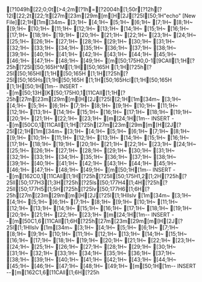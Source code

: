 [?1049h[22;0;0t[>4;2m[?1h=[?2004h[1;50r[?12h[?12l[22;2t[22;1t[27m[23m[29m[m[H[2J[?25l[50;1H"echo" [New File][2;1H[1m[34m~                                                                                                                                                                                               [3;1H~                                                                                                                                                                                               [4;1H~                                                                                                                                                                                               [5;1H~                                                                                                                                                                                               [6;1H~                                                                                                                                                                                               [7;1H~                                                                                                                                                                                               [8;1H~                                                                                                                                                                                               [9;1H~                                                                                                                                                                                               [10;1H~                                                                                                                                                                                               [11;1H~                                                                                                                                                                                               [12;1H~                                                                                                                                                                                               [13;1H~                                                                                                                                                                                               [14;1H~                                                                                                                                                                                               [15;1H~                                                                                                                                                                                               [16;1H~                                                                                                                                                                                               [17;1H~                                                                                                                                                                                               [18;1H~                                                                                                                                                                                               [19;1H~                                                                                                                                                                                               [20;1H~                                                                                                                                                                                               [21;1H~                                                                                                                                                                                               [22;1H~                                                                                                                                                                                               [23;1H~                                                                                                                                                                                               [24;1H~                                                                                                                                                                                               [25;1H~                                                                                                                                                                                               [26;1H~                                                                                                                                                                                               [27;1H~                                                                                                                                                                                               [28;1H~                                                                                                                                                                                               [29;1H~                                                                                                                                                                                               [30;1H~                                                                                                                                                                                               [31;1H~                                                                                                                                                                                               [32;1H~                                                                                                                                                                                               [33;1H~                                                                                                                                                                                               [34;1H~                                                                                                                                                                                               [35;1H~                                                                                                                                                                                               [36;1H~                                                                                                                                                                                               [37;1H~                                                                                                                                                                                               [38;1H~                                                                                                                                                                                               [39;1H~                                                                                                                                                                                               [40;1H~                                                                                                                                                                                               [41;1H~                                                                                                                                                                                               [42;1H~                                                                                                                                                                                               [43;1H~                                                                                                                                                                                               [44;1H~                                                                                                                                                                                               [45;1H~                                                                                                                                                                                               [46;1H~                                                                                                                                                                                               [47;1H~                                                                                                                                                                                               [48;1H~                                                                                                                                                                                               [49;1H~                                                                                                                                                                                               [m[50;175H0,0-1[9CAll[1;1H[?25h[?25l[50;165H^M[1;1H[50;165H  [1;1H[?25h[?25l[50;165Hl[1;1H[50;165H [1;1H[?25h[?25l[50;165Hs[1;1H[50;165H [1;1H[50;165Hcl[1;1H[50;165H  [1;1H[50;1H[1m-- INSERT --[m[50;13H[K[50;175H0,1[11CAll[1;1H[?25h[27m[23m[29m[m[H[2J[?25l[2;1H[1m[34m~                                                                               [3;1H~                                                                               [4;1H~                                                                               [5;1H~                                                                               [6;1H~                                                                               [7;1H~                                                                               [8;1H~                                                                               [9;1H~                                                                               [10;1H~                                                                               [11;1H~                                                                               [12;1H~                                                                               [13;1H~                                                                               [14;1H~                                                                               [15;1H~                                                                               [16;1H~                                                                               [17;1H~                                                                               [18;1H~                                                                               [19;1H~                                                                               [20;1H~                                                                               [21;1H~                                                                               [22;1H~                                                                               [23;1H~                                                                               [m[24;1H[1m-- INSERT --[m[50C0,1[11CAll[1;1H[?25h[27m[23m[29m[m[H[2J[?25l[2;1H[1m[34m~                                                                                                                                                                                               [3;1H~                                                                                                                                                                                               [4;1H~                                                                                                                                                                                               [5;1H~                                                                                                                                                                                               [6;1H~                                                                                                                                                                                               [7;1H~                                                                                                                                                                                               [8;1H~                                                                                                                                                                                               [9;1H~                                                                                                                                                                                               [10;1H~                                                                                                                                                                                               [11;1H~                                                                                                                                                                                               [12;1H~                                                                                                                                                                                               [13;1H~                                                                                                                                                                                               [14;1H~                                                                                                                                                                                               [15;1H~                                                                                                                                                                                               [16;1H~                                                                                                                                                                                               [17;1H~                                                                                                                                                                                               [18;1H~                                                                                                                                                                                               [19;1H~                                                                                                                                                                                               [20;1H~                                                                                                                                                                                               [21;1H~                                                                                                                                                                                               [22;1H~                                                                                                                                                                                               [23;1H~                                                                                                                                                                                               [24;1H~                                                                                                                                                                                               [25;1H~                                                                                                                                                                                               [26;1H~                                                                                                                                                                                               [27;1H~                                                                                                                                                                                               [28;1H~                                                                                                                                                                                               [29;1H~                                                                                                                                                                                               [30;1H~                                                                                                                                                                                               [31;1H~                                                                                                                                                                                               [32;1H~                                                                                                                                                                                               [33;1H~                                                                                                                                                                                               [34;1H~                                                                                                                                                                                               [35;1H~                                                                                                                                                                                               [36;1H~                                                                                                                                                                                               [37;1H~                                                                                                                                                                                               [38;1H~                                                                                                                                                                                               [39;1H~                                                                                                                                                                                               [40;1H~                                                                                                                                                                                               [41;1H~                                                                                                                                                                                               [42;1H~                                                                                                                                                                                               [43;1H~                                                                                                                                                                                               [44;1H~                                                                                                                                                                                               [45;1H~                                                                                                                                                                                               [46;1H~                                                                                                                                                                                               [47;1H~                                                                                                                                                                                               [48;1H~                                                                                                                                                                                               [49;1H~                                                                                                                                                                                               [m[50;1H[1m-- INSERT --[m[162C0,1[11CAll[1;1H[?25h[?25ll[50;175H1,2[1;2H[?25h[?25ll[50;177H3[1;3H[?25h[?25ls[50;177H4[1;4H[?25h[?25ll[50;177H5[1;5H[?25h[?25lv[50;177H6[1;6H[?25h[27m[23m[29m[m[H[2J[?25l[1;1Hllslv
[1m[34m~                                                                               [3;1H~                                                                               [4;1H~                                                                               [5;1H~                                                                               [6;1H~                                                                               [7;1H~                                                                               [8;1H~                                                                               [9;1H~                                                                               [10;1H~                                                                               [11;1H~                                                                               [12;1H~                                                                               [13;1H~                                                                               [14;1H~                                                                               [15;1H~                                                                               [16;1H~                                                                               [17;1H~                                                                               [18;1H~                                                                               [19;1H~                                                                               [20;1H~                                                                               [21;1H~                                                                               [22;1H~                                                                               [23;1H~                                                                               [m[24;1H[1m-- INSERT --[m[50C1,6[11CAll[1;6H[?25h[27m[23m[29m[m[H[2J[?25l[1;1Hllslv
[1m[34m~                                                                                                                                                                                               [3;1H~                                                                                                                                                                                               [4;1H~                                                                                                                                                                                               [5;1H~                                                                                                                                                                                               [6;1H~                                                                                                                                                                                               [7;1H~                                                                                                                                                                                               [8;1H~                                                                                                                                                                                               [9;1H~                                                                                                                                                                                               [10;1H~                                                                                                                                                                                               [11;1H~                                                                                                                                                                                               [12;1H~                                                                                                                                                                                               [13;1H~                                                                                                                                                                                               [14;1H~                                                                                                                                                                                               [15;1H~                                                                                                                                                                                               [16;1H~                                                                                                                                                                                               [17;1H~                                                                                                                                                                                               [18;1H~                                                                                                                                                                                               [19;1H~                                                                                                                                                                                               [20;1H~                                                                                                                                                                                               [21;1H~                                                                                                                                                                                               [22;1H~                                                                                                                                                                                               [23;1H~                                                                                                                                                                                               [24;1H~                                                                                                                                                                                               [25;1H~                                                                                                                                                                                               [26;1H~                                                                                                                                                                                               [27;1H~                                                                                                                                                                                               [28;1H~                                                                                                                                                                                               [29;1H~                                                                                                                                                                                               [30;1H~                                                                                                                                                                                               [31;1H~                                                                                                                                                                                               [32;1H~                                                                                                                                                                                               [33;1H~                                                                                                                                                                                               [34;1H~                                                                                                                                                                                               [35;1H~                                                                                                                                                                                               [36;1H~                                                                                                                                                                                               [37;1H~                                                                                                                                                                                               [38;1H~                                                                                                                                                                                               [39;1H~                                                                                                                                                                                               [40;1H~                                                                                                                                                                                               [41;1H~                                                                                                                                                                                               [42;1H~                                                                                                                                                                                               [43;1H~                                                                                                                                                                                               [44;1H~                                                                                                                                                                                               [45;1H~                                                                                                                                                                                               [46;1H~                                                                                                                                                                                               [47;1H~                                                                                                                                                                                               [48;1H~                                                                                                                                                                                               [49;1H~                                                                                                                                                                                               [m[50;1H[1m-- INSERT --[m[162C1,6[11CAll[1;6H[?25h